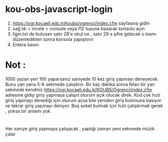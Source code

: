 # kou-obs-javascript-login<br>
1) https://ogr.kocaeli.edu.tr/koubs/ogrenci/index.cfm sayfasına gidin <br>
2) sağ tık > incele > console veya f12 tuşuna basarak konsolu açın <br>
3) ligin.txt de bulunan satır 28'e okul no , satır 29 a şifre gelecek o kısmı düzenledikten sonra konsola yapışıtırın<br>
4) Entera basın.

# Not : 
1000 yazan yeri 100 yaparsanız saniyede 10 kez giriş yapmayı deneyecek.
Bunu yan yana 5-6 sekmede çalıştırın.
Bir kaç dakika sonra felan bir yan sekmede kendiniz https://ogr.kocaeli.edu.tr/KOUBS/Ogrenci/index.cfm adresine gidip giriş yapmaya çalışın oturum açık olucak direk.
Kod çok hızlı giriş yapmayı denediği için oturum açsa bile yeniden giriş butonuna basıyor ve tekrar giriş yapmayı deniyor.
Boş soket bulmak için hızlı çalıştırmak gerek , yoksa bir anlamı yok.

#
Her saniye giriş yapmaya çalışacak , yaptığı zaman yeni sekmede müzik çalar 

